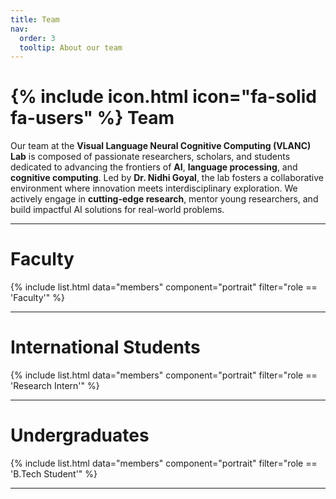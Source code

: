 ```yaml
---
title: Team
nav:
  order: 3
  tooltip: About our team
---
```


# {% include icon.html icon="fa-solid fa-users" %} Team

Our team at the **Visual Language Neural Cognitive Computing (VLANC) Lab** is composed of passionate researchers, scholars, and students dedicated to advancing the frontiers of **AI**, **language processing**, and **cognitive computing**. Led by **Dr. Nidhi Goyal**, the lab fosters a collaborative environment where innovation meets interdisciplinary exploration. We actively engage in **cutting-edge research**, mentor young researchers, and build impactful AI solutions for real-world problems.

---


#  **Faculty** 
{% include list.html data="members" component="portrait" filter="role == 'Faculty'" %}

---
# **International Students**

{% include list.html data="members" component="portrait" filter="role == 'Research Intern'" %}

---

# Undergraduates

{% include list.html data="members" component="portrait" filter="role == 'B.Tech Student'" %}

---
